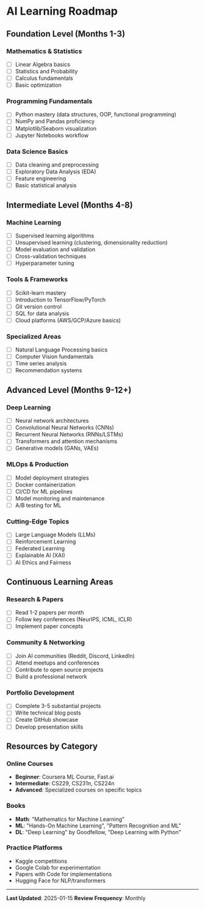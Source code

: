 # AI Learning Roadmap

## Foundation Level (Months 1-3)

### Mathematics & Statistics
- [ ] Linear Algebra basics
- [ ] Statistics and Probability
- [ ] Calculus fundamentals
- [ ] Basic optimization

### Programming Fundamentals
- [ ] Python mastery (data structures, OOP, functional programming)
- [ ] NumPy and Pandas proficiency
- [ ] Matplotlib/Seaborn visualization
- [ ] Jupyter Notebooks workflow

### Data Science Basics
- [ ] Data cleaning and preprocessing
- [ ] Exploratory Data Analysis (EDA)
- [ ] Feature engineering
- [ ] Basic statistical analysis

## Intermediate Level (Months 4-8)

### Machine Learning
- [ ] Supervised learning algorithms
- [ ] Unsupervised learning (clustering, dimensionality reduction)
- [ ] Model evaluation and validation
- [ ] Cross-validation techniques
- [ ] Hyperparameter tuning

### Tools & Frameworks
- [ ] Scikit-learn mastery
- [ ] Introduction to TensorFlow/PyTorch
- [ ] Git version control
- [ ] SQL for data analysis
- [ ] Cloud platforms (AWS/GCP/Azure basics)

### Specialized Areas
- [ ] Natural Language Processing basics
- [ ] Computer Vision fundamentals
- [ ] Time series analysis
- [ ] Recommendation systems

## Advanced Level (Months 9-12+)

### Deep Learning
- [ ] Neural network architectures
- [ ] Convolutional Neural Networks (CNNs)
- [ ] Recurrent Neural Networks (RNNs/LSTMs)
- [ ] Transformers and attention mechanisms
- [ ] Generative models (GANs, VAEs)

### MLOps & Production
- [ ] Model deployment strategies
- [ ] Docker containerization
- [ ] CI/CD for ML pipelines
- [ ] Model monitoring and maintenance
- [ ] A/B testing for ML

### Cutting-Edge Topics
- [ ] Large Language Models (LLMs)
- [ ] Reinforcement Learning
- [ ] Federated Learning
- [ ] Explainable AI (XAI)
- [ ] AI Ethics and Fairness

## Continuous Learning Areas

### Research & Papers
- [ ] Read 1-2 papers per month
- [ ] Follow key conferences (NeurIPS, ICML, ICLR)
- [ ] Implement paper concepts

### Community & Networking
- [ ] Join AI communities (Reddit, Discord, LinkedIn)
- [ ] Attend meetups and conferences
- [ ] Contribute to open source projects
- [ ] Build a professional network

### Portfolio Development
- [ ] Complete 3-5 substantial projects
- [ ] Write technical blog posts
- [ ] Create GitHub showcase
- [ ] Develop presentation skills

## Resources by Category

### Online Courses
- **Beginner**: Coursera ML Course, Fast.ai
- **Intermediate**: CS229, CS231n, CS224n
- **Advanced**: Specialized courses on specific topics

### Books
- **Math**: "Mathematics for Machine Learning"
- **ML**: "Hands-On Machine Learning", "Pattern Recognition and ML"
- **DL**: "Deep Learning" by Goodfellow, "Deep Learning with Python"

### Practice Platforms
- Kaggle competitions
- Google Colab for experimentation
- Papers with Code for implementations
- Hugging Face for NLP/transformers

---
**Last Updated**: 2025-01-15
**Review Frequency**: Monthly
